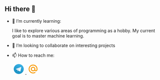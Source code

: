 ## Hi there 👋

<!--
**ProfyKOT/ProfyKOT** is a ✨ _special_ ✨ repository because its `README.md` (this file) appears on your GitHub profile.

Here are some ideas to get you started:
-->
- 🌱 I’m currently learning:

   I like to explore various areas of programming as a hobby. My current goal is to master machine learning.
   
- 👯 I’m looking to collaborate on interesting projects
 
- 📫 How to reach me:
 
   <a href="https://t.me/ProfyKOT">
    <img width="32" hspace="5" src="https://github.com/ProfyKOT/ProfyKOT/blob/master/images/telegram.png" />
  </a>
  <a href="mailto:rus.az555@yandex.ru">
    <img width="32" hspace="5" src="https://github.com/ProfyKOT/ProfyKOT/blob/master/images/mail.ru.png" /> 
  </a>
